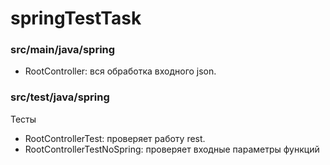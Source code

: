 # springTestTask

### src/main/java/spring
* RootController: вся обработка входного json.

### src/test/java/spring
Тесты
* RootControllerTest: проверяет работу rest.
* RootControllerTestNoSpring: проверяет входные параметры функций
